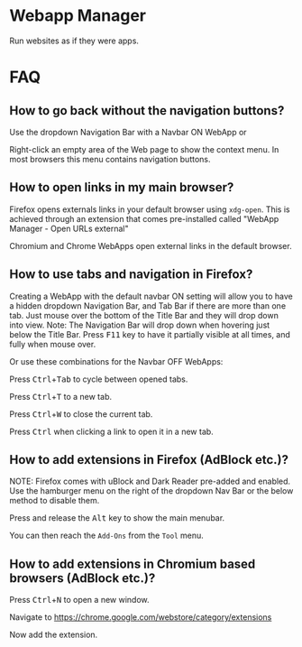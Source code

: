 # Webapp Manager

Run websites as if they were apps.

FAQ
===

How to go back without the navigation buttons?
----------------------------------------------

Use the dropdown Navigation Bar with a Navbar ON WebApp or

Right-click an empty area of the Web page to show the context menu. In most browsers this menu contains navigation buttons.

How to open links in my main browser?
-------------------------------------

Firefox opens externals links in your default browser using `xdg-open`. This is achieved through an extension that comes pre-installed called "WebApp Manager - Open URLs external"

Chromium and Chrome WebApps open external links in the default browser.


How to use tabs and navigation in Firefox?
---------------------------

Creating a WebApp with the default navbar ON setting will allow you to have a hidden dropdown Navigation Bar, and Tab Bar if there are more than one tab.
Just mouse over the bottom of the Title Bar and they will drop down into view.
Note: The Navigation Bar will drop down when hovering just below the Title Bar.
      Press <kbd>F11</kbd> key to have it partially visible at all times, and fully when mouse over.

Or use these combinations for the Navbar OFF WebApps:

Press <kbd>Ctrl</kbd>+<kbd>Tab</kbd> to cycle between opened tabs.

Press <kbd>Ctrl</kbd>+<kbd>T</kbd> to a new tab.

Press <kbd>Ctrl</kbd>+<kbd>W</kbd> to close the current tab.

Press <kbd>Ctrl</kbd> when clicking a link to open it in a new tab.


How to add extensions in Firefox (AdBlock etc.)?
------------------------------------------------

NOTE: Firefox comes with uBlock and Dark Reader pre-added and enabled.
      Use the hamburger menu on the right of the dropdown Nav Bar
      or the below method to disable them.

Press and release the <kbd>Alt</kbd> key to show the main menubar.

You can then reach the `Add-Ons` from the `Tool` menu.

How to add extensions in Chromium based browsers (AdBlock etc.)?
----------------------------------------------------------------

Press <kbd>Ctrl</kbd>+<kbd>N</kbd> to open a new window.

Navigate to https://chrome.google.com/webstore/category/extensions

Now add the extension.
